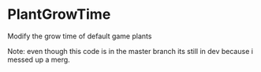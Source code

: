 # PlantGrowTime

Modify the grow time of default game plants

Note: even though this code is in the master branch its still in dev because i messed up a merg.
